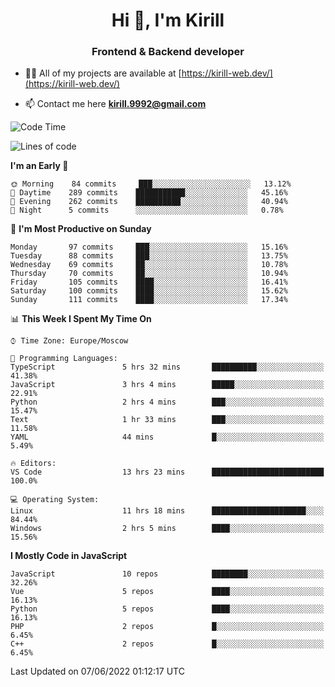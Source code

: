 <h1 align="center">Hi 👋, I'm Kirill</h1>
<h3 align="center">Frontend & Backend developer</h3>

- 👨‍💻 All of my projects are available at [https://kirill-web.dev/](https://kirill-web.dev/)

- 📫 Contact me here **kirill.9992@gmail.com**











<!--START_SECTION:waka-->
![Code Time](http://img.shields.io/badge/Code%20Time-0%20secs-blue)

![Lines of code](https://img.shields.io/badge/From%20Hello%20World%20I%27ve%20Written-477%20Thousand%20lines%20of%20code-blue)

**I'm an Early 🐤** 

```text
🌞 Morning    84 commits     ███░░░░░░░░░░░░░░░░░░░░░░   13.12% 
🌆 Daytime    289 commits    ███████████░░░░░░░░░░░░░░   45.16% 
🌃 Evening    262 commits    ██████████░░░░░░░░░░░░░░░   40.94% 
🌙 Night      5 commits      ░░░░░░░░░░░░░░░░░░░░░░░░░   0.78%

```
📅 **I'm Most Productive on Sunday** 

```text
Monday       97 commits     ███░░░░░░░░░░░░░░░░░░░░░░   15.16% 
Tuesday      88 commits     ███░░░░░░░░░░░░░░░░░░░░░░   13.75% 
Wednesday    69 commits     ██░░░░░░░░░░░░░░░░░░░░░░░   10.78% 
Thursday     70 commits     ██░░░░░░░░░░░░░░░░░░░░░░░   10.94% 
Friday       105 commits    ████░░░░░░░░░░░░░░░░░░░░░   16.41% 
Saturday     100 commits    ████░░░░░░░░░░░░░░░░░░░░░   15.62% 
Sunday       111 commits    ████░░░░░░░░░░░░░░░░░░░░░   17.34%

```


📊 **This Week I Spent My Time On** 

```text
⌚︎ Time Zone: Europe/Moscow

💬 Programming Languages: 
TypeScript               5 hrs 32 mins       ██████████░░░░░░░░░░░░░░░   41.38% 
JavaScript               3 hrs 4 mins        █████░░░░░░░░░░░░░░░░░░░░   22.91% 
Python                   2 hrs 4 mins        ███░░░░░░░░░░░░░░░░░░░░░░   15.47% 
Text                     1 hr 33 mins        ███░░░░░░░░░░░░░░░░░░░░░░   11.58% 
YAML                     44 mins             █░░░░░░░░░░░░░░░░░░░░░░░░   5.49%

🔥 Editors: 
VS Code                  13 hrs 23 mins      █████████████████████████   100.0%

💻 Operating System: 
Linux                    11 hrs 18 mins      █████████████████████░░░░   84.44% 
Windows                  2 hrs 5 mins        ████░░░░░░░░░░░░░░░░░░░░░   15.56%

```

**I Mostly Code in JavaScript** 

```text
JavaScript               10 repos            ████████░░░░░░░░░░░░░░░░░   32.26% 
Vue                      5 repos             ████░░░░░░░░░░░░░░░░░░░░░   16.13% 
Python                   5 repos             ████░░░░░░░░░░░░░░░░░░░░░   16.13% 
PHP                      2 repos             █░░░░░░░░░░░░░░░░░░░░░░░░   6.45% 
C++                      2 repos             █░░░░░░░░░░░░░░░░░░░░░░░░   6.45%

```



 Last Updated on 07/06/2022 01:12:17 UTC
<!--END_SECTION:waka-->

